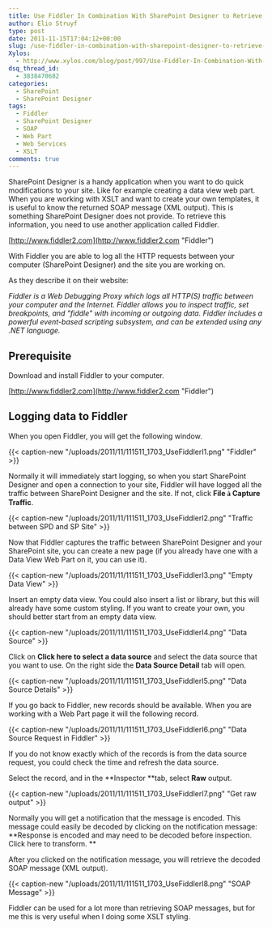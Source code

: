 ```yaml
---
title: Use Fiddler In Combination With SharePoint Designer to Retrieve Data Source Information
author: Elio Struyf
type: post
date: 2011-11-15T17:04:12+00:00
slug: /use-fiddler-in-combination-with-sharepoint-designer-to-retrieve-data-source-information/
Xylos:
  - http://www.xylos.com/blog/post/997/Use-Fiddler-In-Combination-With-SharePoint-Designer-to-Retrieve-Data-Source-Information/
dsq_thread_id:
  - 3838470682
categories:
  - SharePoint
  - SharePoint Designer
tags:
  - Fiddler
  - SharePoint Designer
  - SOAP
  - Web Part
  - Web Services
  - XSLT
comments: true
---
```


SharePoint Designer is a handy application when you want to do quick modifications to your site. Like for example creating a data view web part. When you are working with XSLT and want to create your own templates, it is useful to know the returned SOAP message (XML output). This is something SharePoint Designer does not provide. To retrieve this information, you need to use another application called Fiddler.

[http://www.fiddler2.com](http://www.fiddler2.com "Fiddler")

With Fiddler you are able to log all the HTTP requests between your computer (SharePoint Designer) and the site you are working on.

As they describe it on their website:

_Fiddler is a Web Debugging Proxy which logs all HTTP(S) traffic between your computer and the Internet. Fiddler allows you to inspect traffic, set breakpoints, and "fiddle" with incoming or outgoing data. Fiddler includes a powerful event-based scripting subsystem, and can be extended using any .NET language._

## Prerequisite

Download and install Fiddler to your computer.

[http://www.fiddler2.com](http://www.fiddler2.com "Fiddler")

## Logging data to Fiddler

When you open Fiddler, you will get the following window.

{{< caption-new "/uploads/2011/11/111511_1703_UseFiddlerI1.png" "Fiddler" >}}

Normally it will immediately start logging, so when you start SharePoint Designer and open a connection to your site, Fiddler will have logged all the traffic between SharePoint Designer and the site. If not, click **File <span style="font-family: Wingdings;">à</span> Capture Traffic**.

{{< caption-new "/uploads/2011/11/111511_1703_UseFiddlerI2.png" "Traffic between SPD and SP Site" >}}

Now that Fiddler captures the traffic between SharePoint Designer and your SharePoint site, you can create a new page (if you already have one with a Data View Web Part on it, you can use it).

{{< caption-new "/uploads/2011/11/111511_1703_UseFiddlerI3.png" "Empty Data View" >}}

Insert an empty data view. You could also insert a list or library, but this will already have some custom styling. If you want to create your own, you should better start from an empty data view.

{{< caption-new "/uploads/2011/11/111511_1703_UseFiddlerI4.png" "Data Source" >}}

Click on **Click here to select a data source** and select the data source that you want to use. On the right side the **Data Source Detail** tab will open.

{{< caption-new "/uploads/2011/11/111511_1703_UseFiddlerI5.png" "Data Source Details" >}}

If you go back to Fiddler, new records should be available. When you are working with a Web Part page it will the following record.

{{< caption-new "/uploads/2011/11/111511_1703_UseFiddlerI6.png" "Data Source Request in Fiddler" >}}

If you do not know exactly which of the records is from the data source request, you could check the time and refresh the data source.

Select the record, and in the **Inspector **tab, select **Raw** output.

{{< caption-new "/uploads/2011/11/111511_1703_UseFiddlerI7.png" "Get raw output" >}}

Normally you will get a notification that the message is encoded. This message could easily be decoded by clicking on the notification message: **Response is encoded and may need to be decoded before inspection. Click here to transform.
**

After you clicked on the notification message, you will retrieve the decoded SOAP message (XML output).

{{< caption-new "/uploads/2011/11/111511_1703_UseFiddlerI8.png" "SOAP Message" >}}

Fiddler can be used for a lot more than retrieving SOAP messages, but for me this is very useful when I doing some XSLT styling.